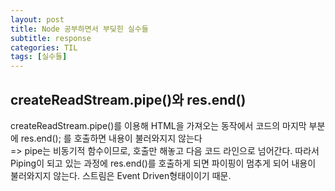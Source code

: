 ```yaml
---
layout: post
title: Node 공부하면서 부딪힌 실수들
subtitle: response
categories: TIL
tags: [실수들]
---
```


## createReadStream.pipe()와 res.end()

createReadStream.pipe()를 이용해 HTML을 가져오는 동작에서 코드의 마지막 부분에 res.end(); 를 호출하면 내용이 불러와지지 않는다  
=> pipe는 비동기적 함수이므로, 호출만 해놓고 다음 코드 라인으로 넘어간다. 따라서 Piping이 되고 있는 과정에 res.end()를 호출하게 되면 파이핑이 멈추게 되어 내용이 불러와지지 않는다. 스트림은 Event Driven형태이이기 때문.
